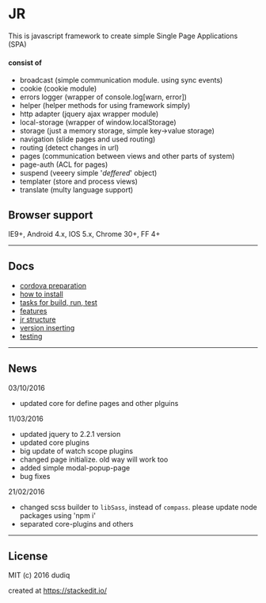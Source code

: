 JR
=

This is javascript framework to create simple Single Page Applications (SPA)

#### consist of ####

 - broadcast (simple communication module. using sync events)
 - cookie (cookie module)
 - errors logger (wrapper of console.log[warn, error])
 - helper (helper methods for using framework simply)
 - http adapter (jquery ajax wrapper module)
 - local-storage (wrapper of window.localStorage)
 - storage (just a memory storage, simple key->value storage)
 - navigation (slide pages and used routing)
 - routing (detect changes in url)
 - pages (communication between views and other parts of system)
 - page-auth (ACL for pages)
 - suspend (veeery simple '*deffered*' object)
 - templater (store and process views)
 - translate (multy language support)

Browser support
-
IE9+, Android 4.x, IOS 5.x, Chrome 30+, FF 4+

----------
## Docs
- [cordova preparation](docs/cordova.md)
- [how to install](docs/install.md)
- [tasks for build, run, test](docs/build.md)
- [features](docs/features.md)
- [jr structure](docs/structure.md)
- [version inserting](docs/version.md)
- [testing](docs/testing.md)


----------
## News

03/10/2016

- updated core for define pages and other plguins

11/03/2016

- updated jquery to 2.2.1 version
- updated core plugins
- big update of watch scope plugins
- changed page initialize. old way will work too
- added simple modal-popup-page
- bug fixes

21/02/2016

- changed scss builder to `libSass`, instead of `compass`. please update node packages using 'npm i'
- separated core-plugins and others

----------

## License

MIT (c) 2016 dudiq

created at https://stackedit.io/
